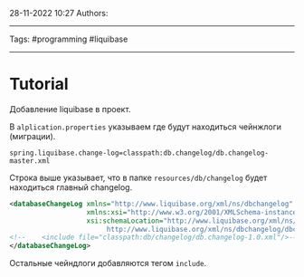 28-11-2022
10:27
Authors: 
***
Tags: #programming #liquibase
***
# Tutorial

Добавление liquibase в проект.

В `alplication.properties` указываем где будут находиться чейнжлоги (миграции).
```
spring.liquibase.change-log=classpath:db.changelog/db.changelog-master.xml
```

Строка выше указывает, что в папке `resources/db/changelog` будет находиться главный changelog. 

```xml
<databaseChangeLog xmlns="http://www.liquibase.org/xml/ns/dbchangelog"  
                   xmlns:xsi="http://www.w3.org/2001/XMLSchema-instance"  
                   xsi:schemaLocation="http://www.liquibase.org/xml/ns/dbchangelog  
                        http://www.liquibase.org/xml/ns/dbchangelog/dbchangelog-3.4.xsd">  
<!--    <include file="classpath:db/changelog/db.changelog-1.0.xml"/>-->  
</databaseChangeLog>
```

Остальные чейндлоги добавляются тегом `include`.
